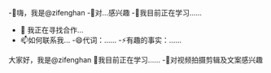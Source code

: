 -👋嗨，我是@zifenghan
-👀对...感兴趣
-🌱我目前正在学习......
- 💞️ 我正在寻找合作...
- 📫如何联系我...
-😄代词：......
-⚡有趣的事实：......

<!---
zifenghan/zifenghan 是一个✨特殊✨存储库，因为它的“README.md”（此文件）出现在你的 GitHub 个人资料中。
您点击可以“预览”链接查看您的更改。
--->
大家好，我是@zifenghan
🌱我目前正在学习......
-👀对视频拍摄剪辑及文案感兴趣
